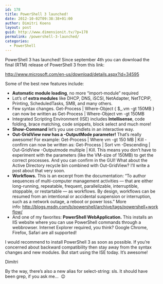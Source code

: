 ```yaml
---
id: 178
title: PowerShell 3 launched!
date: 2012-10-02T09:38:38+01:00
author: Dimitri Koens
layout: post
guid: http://www.dimensionit.tv/?p=178
permalink: /powershell-3-launched/
categories:
  - PowerShell
---
```

PowerShell 3 has launched! Since september 4th you can download the final (RTM) release of PowerShell 3 from this link:

<http://www.microsoft.com/en-us/download/details.aspx?id=34595>

Some of the best new features include:

  * **Automatic module loading**, no more &#8220;import-module&#8221; required
  * Lot&#8217;s of **extra modules** like DHCP, DNS, iSCSI, NetAdapter, NetTCPIP, Printing, ScheduledTasks, SMB, and many others.
  * Few syntax changes. Get-Process | Where-Object { $_.vm -gt 150MB } can now be written as Get-Process | Where-Object vm -gt 150MB
  * Integrated Scripting Environment (ISE) includes **Intellisense**, code folding, brace matching, code snippets, block select and much more!
  * **Show-Command** let&#8217;s you use cmdlets in an interactive way.
  * **Out-GridView now has a -OutputMode parameter!** That&#8217;s really awesome! For example: Get-Process | Where vm -gt 150 MB | Kill -confirm can now be written as: Get-Process | Sort vm -Descending | Out-GridView -Outputmode multiple | Kill. This means you don&#8217;t have to experiment with the parameters (like the VM-size of 150MB) to get the correct processes. And you can confirm in the GUI! What about the Active Directory recycle bin combined with Out-GridView? I&#8217;ll write a post about that very soon.
  * **Workflows.** This is an excerpt from the documentation: &#8220;To author sequences of multi-computer management activities — that are either long-running, repeatable, frequent, parallelizable, interruptible, stoppable, or restartable — as workflows. By design, workflows can be resumed from an intentional or accidental suspension or interruption, such as a network outage, a reboot or power loss.&#8221; More info: <http://blogs.msdn.com/b/powershell/archive/tags/powershell+workflow/>
  * And one of my favorites: **PowerShell WebApplication.** This installs an IIS website where you can use PowerShell commands through a webbrowser. Internet Explorer required, you think? Google Chrome, Firefox, Safari are all supported!

I would recommend to install PowerShell 3 as soon as possible. If you&#8217;re concerned about backward compatibility then stay away from the syntax changes and new modules. But start using the ISE today. It&#8217;s awesome!

Dimitri

By the way, there&#8217;s also a new alias for select-string: sls. It should have been grep, if you ask me&#8230;  😉

&nbsp;

<!-- AddThis Advanced Settings generic via filter on the_content -->

<!-- AddThis Share Buttons generic via filter on the_content -->